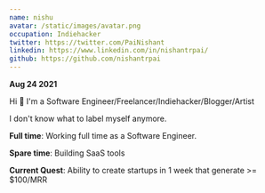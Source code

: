 ```yaml
---
name: nishu
avatar: /static/images/avatar.png
occupation: Indiehacker
twitter: https://twitter.com/PaiNishant
linkedin: https://www.linkedin.com/in/nishantrpai/
github: https://github.com/nishantrpai
---
```


**Aug 24 2021**

Hi 👋 I'm a Software Engineer/Freelancer/Indiehacker/Blogger/Artist

I don't know what to label myself anymore.

**Full time**: Working full time as a Software Engineer.

**Spare time**: Building SaaS tools

**Current Quest**: Ability to create startups in 1 week that generate >= $100/MRR
